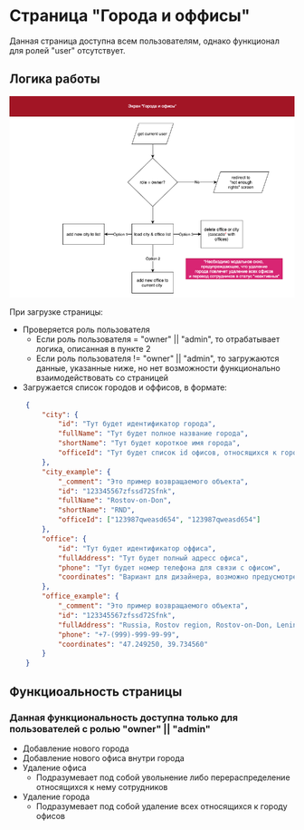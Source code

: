 # Страница "Города и оффисы"

Данная страница доступна всем пользователям, однако функционал для ролей "user" отсутствует.

## Логика работы
![](img.png)

При загрузке страницы:

- Проверяется роль пользователя
  - Если роль пользователя = "owner" || "admin", то отрабатывает логика, описанная в пункте 2
  - Если роль пользователя != "owner" || "admin", то загружаются данные, указанные ниже, но нет возможности функционально взаимодействовать со страницей
- Загружается список городов и оффисов, в формате:
```json
    {
        "city": {
            "id": "Тут будет идентификатор города",
            "fullName": "Тут будет полное название города",
            "shortName": "Тут будет короткое имя города",
            "officeId": "Тут будет список id офисов, относящихся к городу"
        },
        "city_example": {
            "_comment": "Это пример возвращаемого объекта",
            "id": "123345567zfssd72Sfnk",
            "fullName": "Rostov-on-Don",
            "shortName": "RND",
            "officeId": ["123987qweasd654", "123987qweasd654"]
        },
        "office": {
            "id": "Тут будет идентификатор оффиса",
            "fullAddress": "Тут будет полный адресс офиса",
            "phone": "Тут будет номер телефона для связи с офисом",
            "coordinates": "Вариант для дизайнера, возможно предусмотреть вставку карты для каждого оффиса"
        },
        "office_example": {
            "_comment": "Это пример возвращаемого объекта",
            "id": "123345567zfssd72Sfnk",
            "fullAddress": "Russia, Rostov region, Rostov-on-Don, Lenina str., 94",
            "phone": "+7-(999)-999-99-99",
            "coordinates": "47.249250, 39.734560"
        } 
    }
```

## Функциоальность страницы
### Данная функциональность доступна только для пользователей с ролью "owner" || "admin"

- Добавление нового города
- Добавление нового офиса внутри города
- Удаление офиса
  - Подразумевает под собой увольнение либо перераспределение относящихся к нему сотрудников
- Удаление города
  - Подразумевает под собой удаление всех относящихся к городу офисов